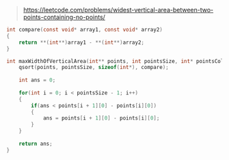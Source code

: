 > https://leetcode.com/problems/widest-vertical-area-between-two-points-containing-no-points/

``` c
int compare(const void* array1, const void* array2)
{
    return **(int**)array1 - **(int**)array2;
}

int maxWidthOfVerticalArea(int** points, int pointsSize, int* pointsColSize){
    qsort(points, pointsSize, sizeof(int*), compare);
    
    int ans = 0;
    
    for(int i = 0; i < pointsSize - 1; i++)
    {
        if(ans < points[i + 1][0] - points[i][0])
        {
            ans = points[i + 1][0] - points[i][0];
        }
    }
    
    return ans;
}
```